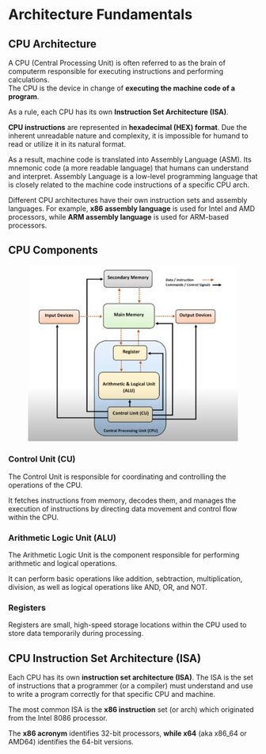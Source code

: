 # Architecture Fundamentals

## CPU Architecture

A CPU (Central Processing Unit) is often referred to as the brain of computerm responsible for executing instructions and performing calculations.\
The CPU is the device in change of **executing the machine code of a program**.

As a rule, each CPU has its own **Instruction Set Architecture (ISA)**.

**CPU instructions** are represented in **hexadecimal (HEX) format**. Due the inherent unreadable nature and complexity, it is impossible for humand to read or utilize it in its natural format.

As a result, machine code is translated into Assembly Language (ASM). Its mnemonic code (a more readable language) that humans can understand and interpret. Assembly Language is a low-level programming language that is closely related to the machine code instructions of a specific CPU arch.

Different CPU architectures have their own instruction sets and assembly languages. For example, **x86 assembly language** is used for Intel and AMD processors, while **ARM assembly language** is used for ARM-based processors.

## CPU Components

<figure><img src="../../../.gitbook/assets/image (181).png" alt=""><figcaption></figcaption></figure>

### Control Unit (CU)

The Control Unit is responsible for coordinating and controlling the operations of the CPU.

It fetches instructions from memory, decodes them, and manages the execution of instructions by directing data movement and control flow within the CPU.

### Arithmetic Logic Unit (ALU)

The Arithmetic Logic Unit is the component responsible for performing arithmetic and logical operations.

It can perform basic operations like addition, sebtraction, multiplication, division, as well as logical operations like AND, OR, and NOT.

### Registers

Registers are small, high-speed storage locations within the CPU used to store data temporarily during processing.



## CPU Instruction Set Architecture (ISA)

Each CPU has its own **instruction set architecture (ISA)**. The ISA is the set of instructions that a programmer (or a compiler) must understand and use to write a program correctly for that specific CPU and machine.

The most common ISA is the **x86 instruction** set (or arch) which originated from the Intel 8086 processor.&#x20;

The **x86 acronym** identifies 32-bit processors, **while x64** (aka x86\_64 or AMD64) identifies the 64-bit versions.


